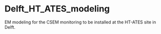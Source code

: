 # Delft_HT_ATES_modeling
EM modeling for the CSEM monitoring to be installed at the HT-ATES site in Delft.

